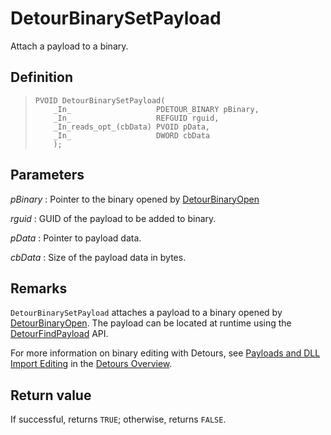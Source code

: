 DetourBinarySetPayload
======================

Attach a payload to a binary.

Definition
----------

>     PVOID DetourBinarySetPayload(
>         _In_                   PDETOUR_BINARY pBinary,
>         _In_                   REFGUID rguid,
>         _In_reads_opt_(cbData) PVOID pData,
>         _In_                   DWORD cbData
>         );

Parameters
----------

*pBinary*
:   Pointer to the binary opened by
    [DetourBinaryOpen](DetourBinaryOpen)

*rguid*
:   GUID of the payload to be added to binary.

*pData*
:   Pointer to payload data.

*cbData*
:   Size of the payload data in bytes.

Remarks
-------

`DetourBinarySetPayload` attaches a payload to a binary opened by
[DetourBinaryOpen](DetourBinaryOpen). The payload can be located
at runtime using the [DetourFindPayload](DetourFindPayload) API.

For more information on binary editing with Detours, see [Payloads and
DLL Import Editing](OwerviewPayloads) in the [Detours
Overview](Home).

Return value
------------

If successful, returns `TRUE`; otherwise, returns `FALSE`.
